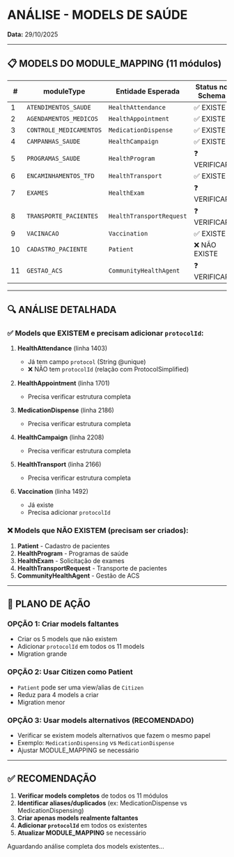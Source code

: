 # ANÁLISE - MODELS DE SAÚDE

**Data:** 29/10/2025

---

## 📋 MODELS DO MODULE_MAPPING (11 módulos)

| # | moduleType | Entidade Esperada | Status no Schema | Linha |
|---|------------|-------------------|------------------|-------|
| 1 | `ATENDIMENTOS_SAUDE` | `HealthAttendance` | ✅ EXISTE | 1403 |
| 2 | `AGENDAMENTOS_MEDICOS` | `HealthAppointment` | ✅ EXISTE | 1701 |
| 3 | `CONTROLE_MEDICAMENTOS` | `MedicationDispense` | ✅ EXISTE | 2186 |
| 4 | `CAMPANHAS_SAUDE` | `HealthCampaign` | ✅ EXISTE | 2208 |
| 5 | `PROGRAMAS_SAUDE` | `HealthProgram` | ❓ VERIFICAR | - |
| 6 | `ENCAMINHAMENTOS_TFD` | `HealthTransport` | ✅ EXISTE | 2166 |
| 7 | `EXAMES` | `HealthExam` | ❓ VERIFICAR | - |
| 8 | `TRANSPORTE_PACIENTES` | `HealthTransportRequest` | ❓ VERIFICAR | - |
| 9 | `VACINACAO` | `Vaccination` | ✅ EXISTE | 1492 |
| 10 | `CADASTRO_PACIENTE` | `Patient` | ❌ NÃO EXISTE | - |
| 11 | `GESTAO_ACS` | `CommunityHealthAgent` | ❓ VERIFICAR | - |

---

## 🔍 ANÁLISE DETALHADA

### ✅ **Models que EXISTEM e precisam adicionar `protocolId`:**

1. **HealthAttendance** (linha 1403)
   - Já tem campo `protocol` (String @unique)
   - ❌ NÃO tem `protocolId` (relação com ProtocolSimplified)

2. **HealthAppointment** (linha 1701)
   - Precisa verificar estrutura completa

3. **MedicationDispense** (linha 2186)
   - Precisa verificar estrutura completa

4. **HealthCampaign** (linha 2208)
   - Precisa verificar estrutura completa

5. **HealthTransport** (linha 2166)
   - Precisa verificar estrutura completa

6. **Vaccination** (linha 1492)
   - Já existe
   - Precisa adicionar `protocolId`

### ❌ **Models que NÃO EXISTEM (precisam ser criados):**

1. **Patient** - Cadastro de pacientes
2. **HealthProgram** - Programas de saúde
3. **HealthExam** - Solicitação de exames
4. **HealthTransportRequest** - Transporte de pacientes
5. **CommunityHealthAgent** - Gestão de ACS

---

## 🎯 PLANO DE AÇÃO

### **OPÇÃO 1: Criar models faltantes**
- Criar os 5 models que não existem
- Adicionar `protocolId` em todos os 11 models
- Migration grande

### **OPÇÃO 2: Usar Citizen como Patient**
- `Patient` pode ser uma view/alias de `Citizen`
- Reduz para 4 models a criar
- Migration menor

### **OPÇÃO 3: Usar models alternativos** (RECOMENDADO)
- Verificar se existem models alternativos que fazem o mesmo papel
- Exemplo: `MedicationDispensing` vs `MedicationDispense`
- Ajustar MODULE_MAPPING se necessário

---

## ✅ RECOMENDAÇÃO

1. **Verificar models completos** de todos os 11 módulos
2. **Identificar aliases/duplicados** (ex: MedicationDispense vs MedicationDispensing)
3. **Criar apenas models realmente faltantes**
4. **Adicionar `protocolId`** em todos os existentes
5. **Atualizar MODULE_MAPPING** se necessário

Aguardando análise completa dos models existentes...
